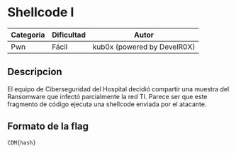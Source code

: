 # Shellcode I
| Categoria | Dificultad  | Autor   |
| ---       | ---         | ---     |
| Pwn    | Fácil       | kub0x (powered by DevelR0X) |

## Descripcion
El equipo de Ciberseguridad del Hospital decidió compartir una muestra del Ransomware que infectó parcialmente la red TI. Parece ser que este fragmento de código ejecuta una shellcode enviada por el atacante.

## Formato de la flag
`CDM{hash}`
